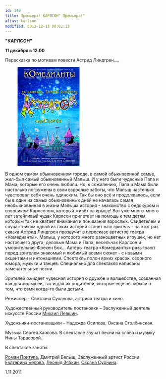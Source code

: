 ```yaml
---
id: 149
title: Премьера! КАРЛСОН" Премьера!"
alias: karlson
modified: 2013-12-13 00:02:13
---
```


**"КАРЛСОН"**

**11 декабря в 12.00**

Пересказка по мотивам повести Астрид Линдгрен_._

<figure><img src="images/stories/afisha%20karlson.jpg" /></figure>

В одном самом обыкновенном городе, в самой обыкновенной семье, жил-был самый обыкновенный Малыш. И у него были чудесные Папа и Мама, которые его очень любили. Но, к сожалению, Папа и Мама были настолько погружены в свои взрослые заботы, что Малыш частенько чувствовал себя очень одиноким. Так бы оно всё и продолжалось, если бы в один из самых обыкновенных дней не началась самая необыкновенная в жизни Малыша история - знакомство с бедокуром и озорником Карлсоном, который живёт на крыше! Вот уже много-много лет затейливый чудак Карлсон прилетает на помощь к тем детям, которым так не хватает внимания и понимания взрослых. Свидетелем и соучастником одной из таких историй станет наш зритель - на этот раз сказка Астрид Линдгрен прозвучит в пересказе артистов театра «Комедианты». Малыш, у которого много разноцветных игрушек, но нет настоящего друга; деловые Мама и Папа; весельчак Карлсон и уморительная Фрекен Бок… Актёры театра «Комедианты» разыграют перед зрителем знакомый и любимый всеми сюжет - с новыми акцентами и интонациями. Спектакль полон ярких красок, озорного юмора, музыки и танцев. Специально для спектакля написаны замечательные песни.

Зрителей ожидает чудесная история о дружбе и волшебстве, созданная как для малышей, так и для их родителей, которые ещё не забыли о том, что сами когда-то были детьми.

Режиссер - Светлана Суханова, актриса театра и кино.

Художественный руководитель постановки – Заслуженный деятель искусств России <a href="153-mihail-levshin.html">Михаил Левшин</a>**.**

Художники-постановщики – Надежда Осипова, Оксана Столбинская.

Музыка Сергея Хайлова. В спектакле звучат песни на слова и музыку Нины Тарасовой.

В спектакле заняты:

<a href="50-roman-pritula.html">Роман Притула</a>, Дмитрий Белыш, Заслуженный артист России <a href="23-belova-ekaterina.html">Екатерина Белова</a>, <a href="67-leonid-zabkin.html">Леонид Зябкин</a>, <a href="85-oksana-surnina.html">Оксана Сурнина</a>.

1.11.2011

